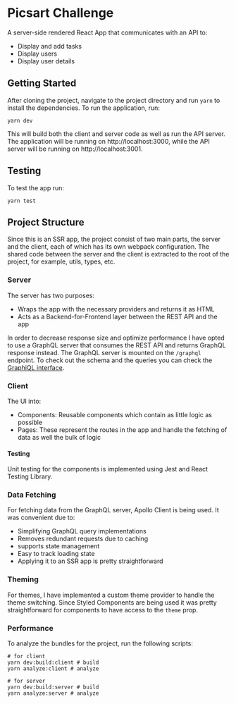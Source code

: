 # Picsart Challenge

A server-side rendered React App that communicates with an API to:
- Display and add tasks
- Display users
- Display user details

## Getting Started

After cloning the project, navigate to the project directory and run `yarn` to install the dependencies.
To run the application, run:
```shell
yarn dev
```
This will build both the client and server code as well as run the API server. The application will be running on http://localhost:3000, while the API server will be running on http://localhost:3001.

## Testing

To test the app run:
```shell
yarn test
```

## Project Structure

Since this is an SSR app, the project consist of two main parts, the server and the client, each of which has its own webpack configuration. The shared code between the server and the client is extracted to the root of the project, for example, utils, types, etc.

### Server

The server has two purposes:
- Wraps the app with the necessary providers and returns it as HTML
- Acts as a Backend-for-Frontend layer between the REST API and the app

In order to decrease response size and optimize performance I have opted to use a GraphQL server that consumes the REST API and returns GraphQL response instead. The GraphQL server is mounted on the `/graphql` endpoint. To check out the schema and the queries you can check the [GraphiQL interface](http://localhost:3000/graphql). 

### Client

The UI into:
- Components: Reusable components which contain as little logic as possible
- Pages: These represent the routes in the app and handle the fetching of data as well the bulk of logic

#### Testing
Unit testing for the components is implemented using Jest and React Testing Library.

### Data Fetching

For fetching data from the GraphQL server, Apollo Client is being used. It was convenient due to:
- Simplifying GraphQL query implementations
- Removes redundant requests due to caching
- supports state management
- Easy to track loading state
- Applying it to an SSR app is pretty straightforward

### Theming

For themes, I have implemented a custom theme provider to handle the theme switching. Since Styled Components are being used it was pretty straightforward for components to have access to the `theme` prop.

### Performance

To analyze the bundles for the project, run the following scripts:
```shell
# for client
yarn dev:build:client # build
yarn analyze:client # analyze

# for server
yarn dev:build:server # build
yarn analyze:server # analyze
```



